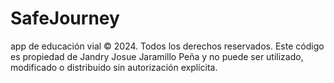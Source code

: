 # SafeJourney
app de educación vial
© 2024. Todos los derechos reservados. Este código es propiedad de Jandry Josue Jaramillo Peña y no puede ser utilizado, modificado o distribuido sin autorización explícita.
